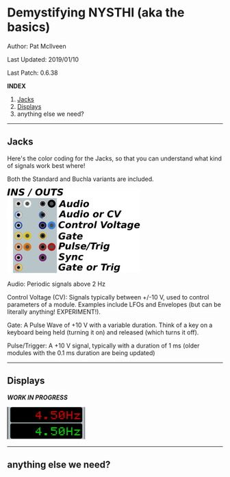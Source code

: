 # Demystifying NYSTHI (aka the basics)

Author: Pat McIlveen

Last Updated: 2019/01/10

Last Patch: 0.6.38

**INDEX** 

1. [Jacks](#jacks)
2. [Displays](#displays)
3. anything else we need?

---

## Jacks

Here's the color coding for the Jacks, so that you can understand what kind of signals work best where! 

Both the Standard and Buchla variants are included.

![](./inputoutput.png)

Audio: Periodic signals above 2 Hz

Control Voltage (CV): Signals typically between +/-10 V, used to control parameters of a module. Examples include LFOs and Envelopes (but can be literally anything! EXPERIMENT!).

Gate: A Pulse Wave of +10 V with a variable duration. Think of a key on a keyboard being held (turning it on) and released (which turns it off). 

Pulse/Trigger: A +10 V signal, typically with a duration of 1 ms (older modules with the 0.1 ms duration are being updated) 

---

## Displays

***WORK IN PROGRESS***

![Displays](./1displays.png)

---

## anything else we need?


